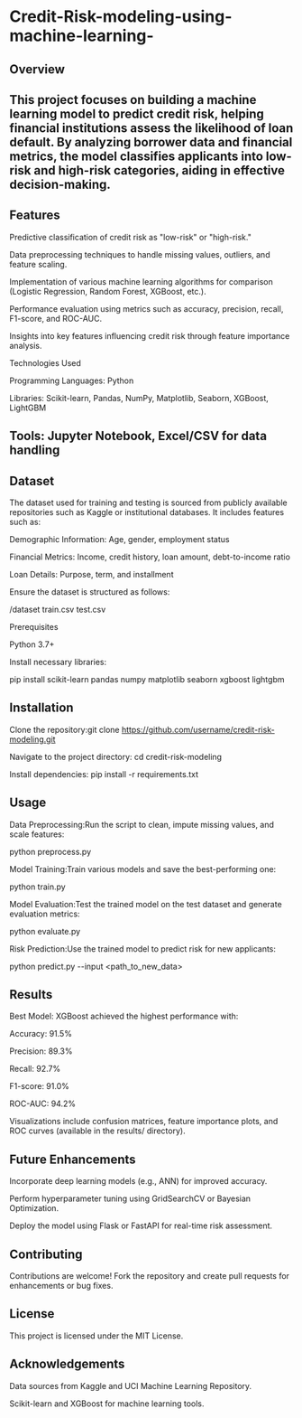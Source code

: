 # Credit-Risk-modeling-using-machine-learning-
## Overview

This project focuses on building a machine learning model to predict credit risk, helping financial institutions assess the likelihood of loan default. By analyzing borrower data and financial metrics, the model classifies applicants into low-risk and high-risk categories, aiding in effective decision-making.
----
## **Features**

Predictive classification of credit risk as "low-risk" or "high-risk."

Data preprocessing techniques to handle missing values, outliers, and feature scaling.

Implementation of various machine learning algorithms for comparison (Logistic Regression, Random Forest, XGBoost, etc.).

Performance evaluation using metrics such as accuracy, precision, recall, F1-score, and ROC-AUC.

Insights into key features influencing credit risk through feature importance analysis.

Technologies Used

Programming Languages: Python

Libraries: Scikit-learn, Pandas, NumPy, Matplotlib, Seaborn, XGBoost, LightGBM

Tools: Jupyter Notebook, Excel/CSV for data handling
-----
## **Dataset**

The dataset used for training and testing is sourced from publicly available repositories such as Kaggle or institutional databases. It includes features such as:

Demographic Information: Age, gender, employment status

Financial Metrics: Income, credit history, loan amount, debt-to-income ratio

Loan Details: Purpose, term, and installment

Ensure the dataset is structured as follows:

/dataset
  train.csv
  test.csv

Prerequisites

Python 3.7+

Install necessary libraries:

pip install scikit-learn pandas numpy matplotlib seaborn xgboost lightgbm

## **Installation**

Clone the repository:git clone https://github.com/username/credit-risk-modeling.git

Navigate to the project directory: cd credit-risk-modeling

Install dependencies: pip install -r requirements.txt

## **Usage**

Data Preprocessing:Run the script to clean, impute missing values, and scale features:

python preprocess.py

Model Training:Train various models and save the best-performing one:

python train.py

Model Evaluation:Test the trained model on the test dataset and generate evaluation metrics:

python evaluate.py

Risk Prediction:Use the trained model to predict risk for new applicants:

python predict.py --input <path_to_new_data>

## **Results**

Best Model: XGBoost achieved the highest performance with:

Accuracy: 91.5%

Precision: 89.3%

Recall: 92.7%

F1-score: 91.0%

ROC-AUC: 94.2%

Visualizations include confusion matrices, feature importance plots, and ROC curves (available in the results/ directory).

## **Future Enhancements**

Incorporate deep learning models (e.g., ANN) for improved accuracy.

Perform hyperparameter tuning using GridSearchCV or Bayesian Optimization.

Deploy the model using Flask or FastAPI for real-time risk assessment.

## **Contributing**

Contributions are welcome! Fork the repository and create pull requests for enhancements or bug fixes.

## **License**

This project is licensed under the MIT License.

## **Acknowledgements**

Data sources from Kaggle and UCI Machine Learning Repository.

Scikit-learn and XGBoost for machine learning tools.

